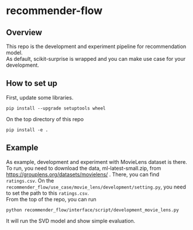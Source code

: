 # recommender-flow
## Overview
This repo is the development and experiment pipeline for recommendation model.  
As default, scikit-surprise is wrapped and you can make use case for your development.  

## How to set up
First, update some libraries.  
```
pip install --upgrade setuptools wheel
```
On the top directory of this repo
```
pip install -e .
```

## Example
As example, development and experiment with MovieLens dataset is there.  
To run, you need to download the data, ml-latest-small.zip, from https://grouplens.org/datasets/movielens/ . There, you can find `ratings.csv`. On the `recommender_flow/use_case/movie_lens/development/setting.py`, you need to set the path to this `ratings.csv`.  
From the top of the repo, you can run
```
python recommender_flow/interface/script/development_movie_lens.py
```
It will run the SVD model and show simple evaluation.  
